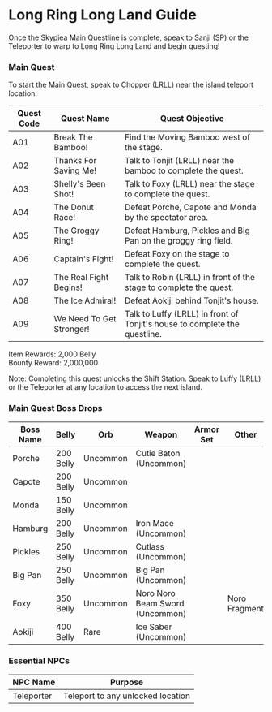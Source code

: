 # Long Ring Long Land Guide

Once the Skypiea Main Questline is complete, speak to Sanji (SP) or the Teleporter to warp to Long Ring Long Land and begin questing!

### Main Quest

To start the Main Quest, speak to Chopper (LRLL) near the island teleport location.

| Quest Code| Quest Name                | Quest Objective|
|-----------|-----------                |-----------|
| A01       | Break The Bamboo!         |Find the Moving Bamboo west of the stage.|
| A02       | Thanks For Saving Me!     |Talk to Tonjit (LRLL) near the bamboo to complete the quest.|
| A03       | Shelly's Been Shot!       |Talk to Foxy (LRLL) near the stage to complete the quest.|
| A04       | The Donut Race!           |Defeat Porche, Capote and Monda by the spectator area.|
| A05       | The Groggy Ring!          |Defeat Hamburg, Pickles and Big Pan on the groggy ring field.|
| A06       | Captain's Fight!          |Defeat Foxy on the stage to complete the quest.|
| A07       | The Real Fight Begins!    |Talk to Robin (LRLL) in front of the stage to complete the quest.|
| A08       | The Ice Admiral!          |Defeat Aokiji behind Tonjit's house.|
| A09       | We Need To Get Stronger!  |Talk to Luffy (LRLL) in front of Tonjit's house to complete the questline.|

Item Rewards: 2,000 Belly<br>
Bounty Reward: 2,000,000

Note: Completing this quest unlocks the Shift Station. Speak to Luffy (LRLL) or the Teleporter at any location to access the next island.

### Main Quest Boss Drops

| Boss Name | Belly     | Orb      | Weapon                         | Armor Set | Other         |
|-----------|-----------|----------|--------------------------------|-----------|---------------|
| Porche    | 200 Belly | Uncommon | Cutie Baton (Uncommon)         |           |               |
| Capote    | 200 Belly | Uncommon |                                |           |               |
| Monda     | 150 Belly | Uncommon |                                |           |               |
| Hamburg   | 200 Belly | Uncommon | Iron Mace (Uncommon)           |           |               |
| Pickles   | 250 Belly | Uncommon | Cutlass (Uncommon)             |           |               |
| Big Pan   | 250 Belly | Uncommon | Big Pan (Uncommon)             |           |               |
| Foxy      | 350 Belly | Uncommon | Noro Noro Beam Sword (Uncommon)|           | Noro Fragment |
| Aokiji    | 400 Belly | Rare     | Ice Saber (Uncommon)           |           |               |


### Essential NPCs

| NPC Name         | Purpose                                        |
|-------------     |-----------                                     |
| Teleporter       | Teleport to any unlocked location              |
